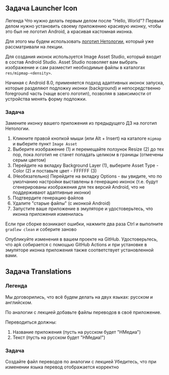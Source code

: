 ## Задача Launcher Icon
Легенда
Что нужно делать первым делом после "Hello, World"? Первым делом нужно установить своему приложению красивую иконку, чтобы это был не логотип Android, а красивая кастомная иконка.

Для этого мы будем использовать [логотип Нетологии](https://github.com/netology-code/and2-homeworks/blob/master/02_resources/assets/netology.svg), который уже рассматривали на лекции.

Для создания иконок используется Image Asset Studio, который входит в состав Android Studio. Asset Studio позволяет вам выбрать изображение и сам разместит необходимые файлы в каталогах `res/mipmap-<density>`.

Начиная с Android 8.0, применяется подход адаптивных иконок запуска, которые разделяют подложку иконки (background) и непосредственно foreground часть (чаще всего логотип), позволяя в зависимости от устройства менять форму подложки.

### Задача
Замените иконку вашего приложения из предыдущего ДЗ на логотип Нетологии.

1. Кликните правой кнопкой мыши (или Alt + Insert) на каталоге `mipmap` и выберите пункт `Image Asset`
2. Выберите изображение (1) и перемещайте ползунок Resize (2) до тех пор, пока логотип не станет попадать целиком в границы (отмечены серым цветом)
3. Перейдите на вкладку Background Layer (1), выберите Asset Type - Color (2) и поставьте цвет - FFFFFF (3)
4. (Необязательно) Перейдите на вкладку Options - вы увидите, что по умолчанию настройки выставлены в генерацию иконок (т.е. будут сгенерированы изображения для тех версий Android, что не поддерживают адаптивные иконки)
5. Подтвердите генерацию файлов
6. Удалите "старые файлы" (с иконкой Android)
7. Запустите ваше приложение в эмуляторе и удостоверьтесь, что иконка приложения изменилась

Если при сборке возникают ошибки, нажмите два раза Ctrl и выполните `gradlew clean` и соберите заново

Опубликуйте изменения в вашем проекте на GitHub. Удостоверьтесь, что apk собирается с помощью GitHub Actions и при установке в эмуляторе иконка приложения также соответствует установленной вами.

## Задача Translations
### Легенда
Мы договорились, что всё будем делать на двух языках: русском и английском.

По аналогии с лекцией добавьте файлы переводов в своё приложение.

Переводиться должны:
1. Название приложения (пусть на русском будет "НМедиа")
2. Текст (пусть на русском будет "НМедиа!")

### Задача
Создайте файл переводов по аналогии с лекцией
Убедитесь, что при изменении языка перевод отображается корректно